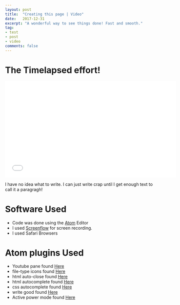 ```yaml
---
layout: post
title:  "Creating this page | Video"
date:   2017-12-31
excerpt: "A wonderful way to see things done! Fast and smooth."
tag:
- test
- post
- video
comments: false
---
```



# The Timelapsed effort!

<iframe width="560" height="315" src="//www.youtube.com/embed/SU3kYxJmWuQ" frameborder="0"> </iframe>

I have no idea what to write. I can just write crap until I get enough text to call it a paragragh!

# Software Used

 * Code was done using the <a href="https://atom.io" class="btn">Atom</a> Editor
 * I used <a href="https://www.telestream.net/screenflow/overview.htm" class="btn">Screenflow</a> for screen recording.
 * I used Safari Browsers

# Atom plugins Used

 * Youtube pane found <a href="https://atom.io/packages/youtube-pane" class="btn">Here</a>
 * file-type icons found <a href="https://atom.io/packages/file-type-icons" class="btn">Here</a>
 * html auto-close found <a href="https://atom.io/packages/autoclose-html" class="btn">Here</a>
 * html autocomplete found <a href="https://atom.io/packages/autocomplete-html" class="btn">Here</a>
 * css autocomplete found <a href="https://atom.io/packages/autocomplete-css" class="btn">Here</a>
 * write good found <a href="https://atom.io/packages/linter-write-good" class="btn">Here</a>
 * Active power mode found <a href="https://atom.io/packages/activate-power-mode" class="btn">Here</a>
